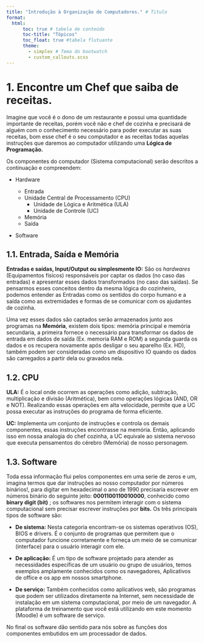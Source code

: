 ```yaml
---
title: "Introdução à Organização de Computadores." # Titulo
format:
  html:
      toc: true # tabela de conteúdo
      toc-title: "Tópicos"
      toc_float: true #tabela flutuante
      theme: 
        - simplex # Tema do bootwatch
        - custom_callouts.scss
---
```



# 1.  Encontre um Chef que saiba de receitas.
Imagine que você é o dono de um restaurante e possui uma quantidade importante de receitas, porém você não e chef de cozinha e precisará de alguém com o conhecimento necessário para poder executar as suas receitas, bom esse chef é o seu computador e as receitas todas aquelas instruções que daremos ao computador utilizando uma **Lógica de Programação.**

Os componentes do computador (Sistema computacional) serão descritos a continuação e compreendem:

- Hardware
  - Entrada
  - Unidade Central de Processamento (CPU)
    - Unidade de Lógica e Aritmética (ULA)
    - Unidade de Controle (UC)
  - Memória
  - Saída

- Software


## 1.1. Entrada, Saída e Memória

**Entradas e saídas, Input/Output ou simplesmente IO:** São os *hardwares* (Equipamentos físicos) responsáveis por captar os dados (no caso das entradas) e apresentar esses dados transformados (no caso das saídas). Se pensarmos esses conceitos dentro da mesma lógica do cozinheiro, podemos entender as Entradas como os sentidos do corpo humano e a saída como as extremidades e formas de se comunicar com os ajudantes de cozinha.

Uma vez esses dados são captados serão armazenados junto aos programas na **Memória**, existem dois tipos: memória principal e memória secundaria, a primeira fornece o necessário para transformar os dados de entrada em dados de saída (Ex. memoria RAM e ROM) a segunda guarda os dados e os recupera novamente após desligar o seu aparelho (Ex. HD), também podem ser consideradas como um dispositivo IO quando os dados são carregados a partir dela ou gravados nela.

## 1.2. CPU

**ULA:** É o local onde ocorrem as operações como adição, subtração, multiplicação e divisão (Aritmética), bem como operações lógicas (AND, OR e NOT). Realizando essas operações em alta velocidade, permite que  a UC possa executar as instruções do programa  de forma eficiente. 

**UC:**  Implementa um conjunto de instruções  e controla os demais componentes, essas instruções encontrasse na memória. Então, aplicando isso em nossa analogia do chef cozinha, a UC equivale ao sistema nervoso que executa pensamentos do cérebro (Memória) de nosso personagem.  

## 1.3. Software
Toda essa informação flui pelos componentes em uma serie de zeros e um, imagina termos que dar instruções ao nosso computador por números binários!, para digitar em hexadecimal o ano de 1990 precisaria escrever em números binário do seguinte jeito: **0001100110010000**, conhecido como **binary digit (bit)** ; os softwares nos permitem interagir com o sistema computacional sem precisar escrever instruções por **bits.** Os três principais tipos de software são:

- **De sistema:** Nesta categoria encontram-se os sistemas operativos (OS), BIOS e drivers. É o conjunto de programas que permitem que o computador funcione corretamente e forneça um meio de se comunicar (interface) para o usuário interagir com ele. 

- **De aplicação:** É um tipo de software projetado para atender as necessidades específicas de um usuário ou grupo de usuários, temos exemplos amplamente conhecidos como os navegadores, Aplicativos de office e os app em nossos smartphone.

<!-- Callout sobre diferenças entre aplicação (Aplicativos) e programa. 
|Título: Aplicativos ou programas| 
-->

- **De serviço:** Também conhecidos como aplicativos web, são programas que podem ser utilizados diretamente na Internet, sem necessidade de instalação em um sistema computacional, por meio de um navegador. A plataforma de treinamento que você está utilizando em este momento (Moodle) é um software de serviço.

No final os software dão sentido para nós sobre as funções dos componentes embutidos em um processador de dados.

<!--
> Recursos 

# Callout nativos

::: callout-note
Note that there are five types of callouts, including:

`note`, `warning`, `important`, `tip`, and `caution`.
:::

::: callout-important
Note that there are five types of callouts, including:

`note`, `warning`, `important`, `tip`, and `caution`.
:::

::: callout-warning
Note that there are five types of callouts, including:

`note`, `warning`, `important`, `tip`, and `caution`.
:::

::: callout-tip
## Tip With Caption

This is an example of a callout with a caption.
:::

::: callout-bug
## Bug With Caption

This is an example of a callout with a caption.
:::

::: callout-question
## Question With Caption

This is an example of a callout with a caption.
:::

::: callout-example
## Exemple With Caption

This is an example of a callout with a caption.
:::

::: {.callout-caution collapse="true"}
## Expand To Learn About Collapse

This is an example of a 'folded' caution callout that can be expanded by the user. You can use `collapse="true"` to collapse it by default or `collapse="false"` to make a collapsible callout that is expanded by default.
:::

Pode aplicar o formato expandible nos outros tipos de call out 

# Callouts Personalizados:

::: {.callout-objetivo .icon .callout-note collapse="true"}
Callout objetivo
:::

::: {.callout-quotes .icon}
Notas e definições.
:::

::: {.callout-fig .icon .callout-note collapse="true"}
Imagens 
:::

::: {.callout-exp .icon}
Fatos científicos, experiencias
:::

:::{.callout-ref .icon .callout-note collapse="true"}
## Referências e leitura recomendada
- **Referências**

Fontes utilizadas

- **Leitura recomendada**

Livros e artigos para aprofundar nos conceitos
:::


# Instruções para exportar o html:

1. apos editar o .Rmd, .Qmd ou .md publique no Rpub

2. abra o R pub e com click secundario em; This frame > Show only tgis frame

3. Click secundario > Save Page as... -->

